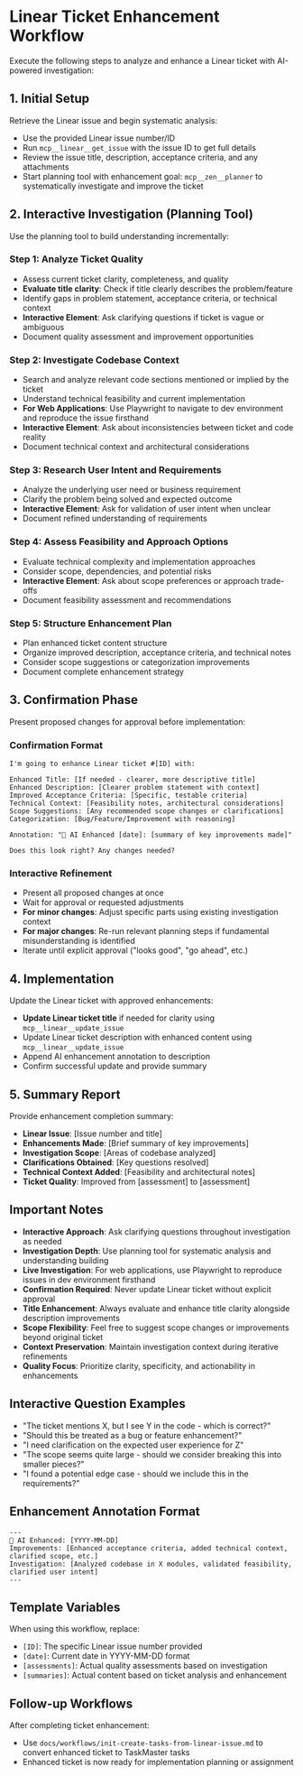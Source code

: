 # Linear Ticket Enhancement Workflow

Execute the following steps to analyze and enhance a Linear ticket with AI-powered investigation:

## 1. Initial Setup
Retrieve the Linear issue and begin systematic analysis:
- Use the provided Linear issue number/ID
- Run `mcp__linear__get_issue` with the issue ID to get full details
- Review the issue title, description, acceptance criteria, and any attachments
- Start planning tool with enhancement goal: `mcp__zen__planner` to systematically investigate and improve the ticket

## 2. Interactive Investigation (Planning Tool)
Use the planning tool to build understanding incrementally:

### Step 1: Analyze Ticket Quality
- Assess current ticket clarity, completeness, and quality
- **Evaluate title clarity**: Check if title clearly describes the problem/feature
- Identify gaps in problem statement, acceptance criteria, or technical context
- **Interactive Element**: Ask clarifying questions if ticket is vague or ambiguous
- Document quality assessment and improvement opportunities

### Step 2: Investigate Codebase Context
- Search and analyze relevant code sections mentioned or implied by the ticket
- Understand technical feasibility and current implementation
- **For Web Applications**: Use Playwright to navigate to dev environment and reproduce the issue firsthand
- **Interactive Element**: Ask about inconsistencies between ticket and code reality
- Document technical context and architectural considerations

### Step 3: Research User Intent and Requirements
- Analyze the underlying user need or business requirement
- Clarify the problem being solved and expected outcome
- **Interactive Element**: Ask for validation of user intent when unclear
- Document refined understanding of requirements

### Step 4: Assess Feasibility and Approach Options
- Evaluate technical complexity and implementation approaches
- Consider scope, dependencies, and potential risks
- **Interactive Element**: Ask about scope preferences or approach trade-offs
- Document feasibility assessment and recommendations

### Step 5: Structure Enhancement Plan
- Plan enhanced ticket content structure
- Organize improved description, acceptance criteria, and technical notes
- Consider scope suggestions or categorization improvements
- Document complete enhancement strategy

## 3. Confirmation Phase
Present proposed changes for approval before implementation:

### Confirmation Format
```
I'm going to enhance Linear ticket #[ID] with:

Enhanced Title: [If needed - clearer, more descriptive title]
Enhanced Description: [Clearer problem statement with context]
Improved Acceptance Criteria: [Specific, testable criteria]
Technical Context: [Feasibility notes, architectural considerations]
Scope Suggestions: [Any recommended scope changes or clarifications]
Categorization: [Bug/Feature/Improvement with reasoning]

Annotation: "🤖 AI Enhanced [date]: [summary of key improvements made]"

Does this look right? Any changes needed?
```

### Interactive Refinement
- Present all proposed changes at once
- Wait for approval or requested adjustments
- **For minor changes**: Adjust specific parts using existing investigation context
- **For major changes**: Re-run relevant planning steps if fundamental misunderstanding is identified
- Iterate until explicit approval ("looks good", "go ahead", etc.)

## 4. Implementation
Update the Linear ticket with approved enhancements:
- **Update Linear ticket title** if needed for clarity using `mcp__linear__update_issue`
- Update Linear ticket description with enhanced content using `mcp__linear__update_issue`
- Append AI enhancement annotation to description
- Confirm successful update and provide summary

## 5. Summary Report
Provide enhancement completion summary:
- **Linear Issue**: [Issue number and title]
- **Enhancements Made**: [Brief summary of key improvements]
- **Investigation Scope**: [Areas of codebase analyzed]
- **Clarifications Obtained**: [Key questions resolved]
- **Technical Context Added**: [Feasibility and architectural notes]
- **Ticket Quality**: Improved from [assessment] to [assessment]

## Important Notes
- **Interactive Approach**: Ask clarifying questions throughout investigation as needed
- **Investigation Depth**: Use planning tool for systematic analysis and understanding building
- **Live Investigation**: For web applications, use Playwright to reproduce issues in dev environment firsthand
- **Confirmation Required**: Never update Linear ticket without explicit approval
- **Title Enhancement**: Always evaluate and enhance title clarity alongside description improvements
- **Scope Flexibility**: Feel free to suggest scope changes or improvements beyond original ticket
- **Context Preservation**: Maintain investigation context during iterative refinements
- **Quality Focus**: Prioritize clarity, specificity, and actionability in enhancements

## Interactive Question Examples
- "The ticket mentions X, but I see Y in the code - which is correct?"
- "Should this be treated as a bug or feature enhancement?"
- "I need clarification on the expected user experience for Z"
- "The scope seems quite large - should we consider breaking this into smaller pieces?"
- "I found a potential edge case - should we include this in the requirements?"

## Enhancement Annotation Format
```
---
🤖 AI Enhanced: [YYYY-MM-DD]
Improvements: [Enhanced acceptance criteria, added technical context, clarified scope, etc.]
Investigation: [Analyzed codebase in X modules, validated feasibility, clarified user intent]
---
```

## Template Variables
When using this workflow, replace:
- `[ID]`: The specific Linear issue number provided
- `[date]`: Current date in YYYY-MM-DD format
- `[assessments]`: Actual quality assessments based on investigation
- `[summaries]`: Actual content based on ticket analysis and enhancement

## Follow-up Workflows
After completing ticket enhancement:
- Use `docs/workflows/init-create-tasks-from-linear-issue.md` to convert enhanced ticket to TaskMaster tasks
- Enhanced ticket is now ready for implementation planning or assignment
